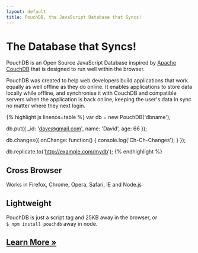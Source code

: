 ```yaml
---
layout: default
title: PouchDB, the JavaScript Database that Syncs!
---
```


<h1 id="the_database_that_syncs">The Database that Syncs!</h1>

<div id="home1">

<section>

<p>PouchDB is an Open Source JavaScript Database inspired by <a href="http://couchdb.apache.org/">Apache CouchDB</a> that is designed to run well within the browser.</p>

<p>PouchDB was created to help web developers build applications that work equally as well offline as they do online. It enables applications to store data locally while offline, and synchronise it with CouchDB and compatible servers when the application is back online, keeping the user's data in sync no matter where they next login.</p>

<!--<ul id="news">
  {% for post in site.posts %}
    <li>
      <small>{{ post.date | date_to_string }}</small>
      <a href="{{ post.url }}">{{ post.title }}</a>
    </li>
  {% endfor %}
</ul>-->

</section>

<section>

{% highlight js linenos=table %}
var db = new PouchDB('dbname');

db.put({
 _id: 'dave@gmail.com',
 name: 'David',
 age: 66
});

db.changes({
  onChange: function() {
    console.log('Ch-Ch-Changes');
  }
});

db.replicate.to('http://example.com/mydb');
{% endhighlight %}

</section></div>


<div id="home2">

<section>
  <h2>Cross Browser</h2>
  Works in Firefox, Chrome, Opera, Safari, IE and Node.js
</section>

<section>
  <h2>Lightweight</h2>
  PouchDB is just a script tag and 25KB away in the browser, or<br /> <code>$ npm install pouchdb</code> away
  in node.
</section>

<section id="learn-more">
  <h2><a href="learn.html">Learn More &raquo;</a></h2>
</section>

</div>
